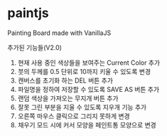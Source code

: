 # paintjs

Painting Board made with VanillaJS

추가된 기능들(V2.0)

1. 현재 사용 중인 색상들을 보여주는 Current Color 추가
2. 붓의 두께를 0.5 단위로 10까지 키울 수 있도록 변경
3. 캔버스를 초기화 하는 DEL 버튼 추가
4. 파일명을 정하여 저장할 수 있도록 SAVE AS 버튼 추가
5. 랜덤 색상을 가져오는 무지개 버튼 추가
6. 잘못 그린 부분을 지울 수 있도록 지우개 기능 추가
7. 오른쪽 마우스 클릭으로 그리지 못하게 변경
8. 채우기 모드 시에 커서 모양을 페인트통 모양으로 변경
